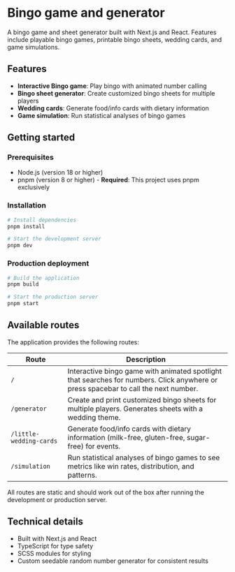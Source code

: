 # Bingo game and generator

A bingo game and sheet generator built with Next.js and React.
Features include playable bingo games, printable bingo sheets, wedding cards, and game simulations.

## Features

- **Interactive Bingo game**: Play bingo with animated number calling
- **Bingo sheet generator**: Create customized bingo sheets for multiple players
- **Wedding cards**: Generate food/info cards with dietary information
- **Game simulation**: Run statistical analyses of bingo games

## Getting started

### Prerequisites

- Node.js (version 18 or higher)
- pnpm (version 8 or higher) - **Required**: This project uses pnpm exclusively

### Installation

```bash
# Install dependencies
pnpm install

# Start the development server
pnpm dev
```

### Production deployment

```bash
# Build the application
pnpm build

# Start the production server
pnpm start
```

## Available routes

The application provides the following routes:

| Route | Description |
|-------|-------------|
| `/` | Interactive bingo game with animated spotlight that searches for numbers. Click anywhere or press spacebar to call the next number. |
| `/generator` | Create and print customized bingo sheets for multiple players. Generates sheets with a wedding theme. |
| `/little-wedding-cards` | Generate food/info cards with dietary information (milk-free, gluten-free, sugar-free) for events. |
| `/simulation` | Run statistical analyses of bingo games to see metrics like win rates, distribution, and patterns. |

All routes are static and should work out of the box after running the development or production server.

## Technical details

- Built with Next.js and React
- TypeScript for type safety
- SCSS modules for styling
- Custom seedable random number generator for consistent results